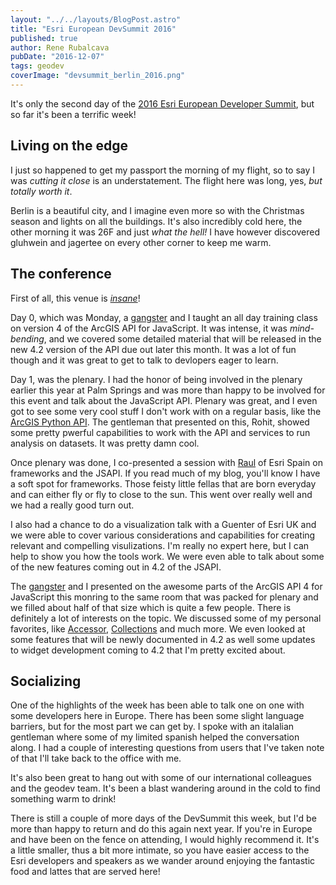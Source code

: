 ```yaml
---
layout: "../../layouts/BlogPost.astro"
title: "Esri European DevSummit 2016"
published: true
author: Rene Rubalcava
pubDate: "2016-12-07"
tags: geodev
coverImage: "devsummit_berlin_2016.png"
---
```


It's only the second day of the [2016 Esri European Developer Summit](http://www.esri.com/events/devsummit-europe), but so far it's been a terrific week!

## Living on the edge

I just so happened to get my passport the morning of my flight, so to say I was _cutting it close_ is an understatement. The flight here was long, yes, _but totally worth it_.

Berlin is a beautiful city, and I imagine even more so with the Christmas season and lights on all the buildings. It's also incredibly cold here, the other morning it was 26F and just _what the hell!_ I have however discovered gluhwein and jagertee on every other corner to keep me warm.

## The conference

First of all, this venue is [_insane_](https://www.axica.de/axica-frank-o-gehry-en)!

Day 0, which was Monday, a [gangster](https://twitter.com/geogangster) and I taught an all day training class on version 4 of the ArcGIS API for JavaScript. It was intense, it was _mind-bending_, and we covered some detailed material that will be released in the new 4.2 version of the API due out later this month. It was a lot of fun though and it was great to get to talk to devlopers eager to learn.

Day 1, was the plenary. I had the honor of being involved in the plenary earlier this year at Palm Springs and was more than happy to be involved for this event and talk about the JavaScript API. Plenary was great, and I even got to see some very cool stuff I don't work with on a regular basis, like the [ArcGIS Python API](https://developers.arcgis.com/python/). The gentleman that presented on this, Rohit, showed some pretty pwerful capabilities to work with the API and services to run analysis on datasets. It was pretty damn cool.

Once plenary was done, I co-presented a session with [Raul](https://twitter.com/hhkaos) of Esri Spain on frameworks and the JSAPI. If you read much of my blog, you'll know I have a soft spot for frameworks. Those feisty little fellas that are born everyday and can either fly or fly to close to the sun. This went over really well and we had a really good turn out.

I also had a chance to do a visualization talk with a Guenter of Esri UK and we were able to cover various considerations and capabilities for creating relevant and compelling visulizations. I'm really no expert here, but I can help to show you how the tools work. We were even able to talk about some of the new features coming out in 4.2 of the JSAPI.

The [gangster](https://twitter.com/geogangster) and I presented on the awesome parts of the ArcGIS API 4 for JavaScript this monring to the same room that was packed for plenary and we filled about half of that size which is quite a few people. There is definitely a lot of interests on the topic. We discussed some of my personal favorites, like [Accessor](https://developers.arcgis.com/javascript/latest/api-reference/esri-core-Accessor.html), [Collections](https://developers.arcgis.com/javascript/latest/api-reference/esri-core-Collection.html) and much more. We even looked at some features that will be newly documented in 4.2 as well some updates to widget development coming to 4.2 that I'm pretty excited about.

## Socializing

One of the highlights of the week has been able to talk one on one with some developers here in Europe. There has been some slight language barriers, but for the most part we can get by. I spoke with an italalian gentleman where some of my limited spanish helped the conversation along. I had a couple of interesting questions from users that I've taken note of that I'll take back to the office with me.

It's also been great to hang out with some of our international colleagues and the geodev team. It's been a blast wandering around in the cold to find something warm to drink!

There is still a couple of more days of the DevSummit this week, but I'd be more than happy to return and do this again next year. If you're in Europe and have been on the fence on attending, I would highly recommend it. It's a little smaller, thus a bit more intimate, so you have easier access to the Esri developers and speakers as we wander around enjoying the fantastic food and lattes that are served here!
